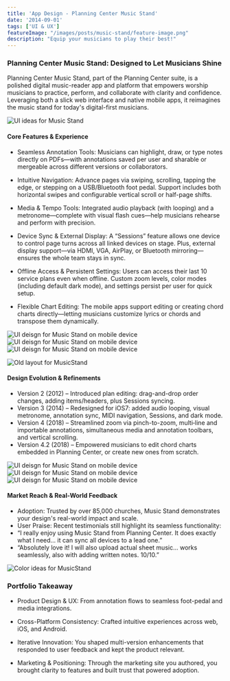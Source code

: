 ```yaml
---
title: 'App Design - Planning Center Music Stand'
date: '2014-09-01'
tags: ['UI & UX']
featureImage: "/images/posts/music-stand/feature-image.png"
description: "Equip your musicians to play their best!"
---
```


### Planning Center Music Stand: Designed to Let Musicians Shine

Planning Center Music Stand, part of the Planning Center suite, is a polished digital music-reader app and platform that empowers worship musicians to practice, perform, and collaborate with clarity and confidence. Leveraging both a slick web interface and native mobile apps, it reimagines the music stand for today's digital-first musicians.

![UI ideas for Music Stand](/images/posts/music-stand/comp-1.png)

#### Core Features & Experience

- Seamless Annotation Tools: Musicians can highlight, draw, or type notes directly on PDFs—with annotations saved per user and sharable or mergeable across different versions or collaborators.

- Intuitive Navigation: Advance pages via swiping, scrolling, tapping the edge, or stepping on a USB/Bluetooth foot pedal. Support includes both horizontal swipes and configurable vertical scroll or half-page shifts.

- Media & Tempo Tools: Integrated audio playback (with looping) and a metronome—complete with visual flash cues—help musicians rehearse and perform with precision.

- Device Sync & External Display: A “Sessions” feature allows one device to control page turns across all linked devices on stage. Plus, external display support—via HDMI, VGA, AirPlay, or Bluetooth mirroring—ensures the whole team stays in sync.

- Offline Access & Persistent Settings: Users can access their last 10 service plans even when offline. Custom zoom levels, color modes (including default dark mode), and settings persist per user for quick setup.

- Flexible Chart Editing: The mobile apps support editing or creating chord charts directly—letting musicians customize lyrics or chords and transpose them dynamically.

<div class="image-row">
  <img src="/images/posts/music-stand/comp-2.png" alt="UI deisgn for Music Stand on mobile device" />
  <img src="/images/posts/music-stand/comp-3.png" alt="UI deisgn for Music Stand on mobile device" />
  <img src="/images/posts/music-stand/comp-4.png" alt="UI deisgn for Music Stand on mobile device" />
</div>

![Old layout for MusicStand](/images/posts/music-stand/old-1.png)

#### Design Evolution & Refinements

- Version 2 (2012) – Introduced plan editing: drag-and-drop order changes, adding items/headers, plus Sessions syncing.
- Version 3 (2014) – Redesigned for iOS7: added audio looping, visual metronome, annotation sync, MIDI navigation, Sessions, and dark mode.
- Version 4 (2018) – Streamlined zoom via pinch-to-zoom, multi‑line and importable annotations, simultaneous media and annotation toolbars, and vertical scrolling.
- Version 4.2 (2018) – Empowered musicians to edit chord charts embedded in Planning Center, or create new ones from scratch.

<div class="image-row">
  <img src="/images/posts/music-stand/metro-1.png" alt="UI deisgn for Music Stand on mobile device" />
  <img src="/images/posts/music-stand/metro-2.png" alt="UI deisgn for Music Stand on mobile device" />
  <img src="/images/posts/music-stand/metro-3.png" alt="UI deisgn for Music Stand on mobile device" />
</div>

#### Market Reach & Real-World Feedback

- Adoption: Trusted by over 85,000 churches, Music Stand demonstrates your design's real-world impact and scale.
- User Praise: Recent testimonials still highlight its seamless functionality:
- “I really enjoy using Music Stand from Planning Center. It does exactly what I need… it can sync all devices to a lead one.”
- “Absolutely love it! I will also upload actual sheet music… works seamlessly, also with adding written notes. 10/10.”

![Color ideas for MusicStand](/images/posts/music-stand/experiment.png)

### Portfolio Takeaway

- Product Design & UX: From annotation flows to seamless foot-pedal and media integrations.

- Cross-Platform Consistency: Crafted intuitive experiences across web, iOS, and Android.

- Iterative Innovation: You shaped multi-version enhancements that responded to user feedback and kept the product relevant.

- Marketing & Positioning: Through the marketing site you authored, you brought clarity to features and built trust that powered adoption.

